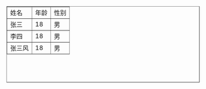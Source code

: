 <head>
    <meta charset="UTF-8">
    <meta name="viewport" content="width=device-width, initial-scale=1.0">
</head>
<body>
    <!-- table的几个重要属性，边框宽度，表格宽和高，表格居中或居左右，单元格之间的距离，格内数据与格的距离 -->
    <table border="1" width="500" height="200" align="center" cellspacing="0" cellpadding="10">
        <tr>  
            <td>姓名</td>
            <td>年龄</td>
            <td>性别</td>
        </tr>
        <tr>  
            <td>张三</td>
            <td>18</td>
            <td>男</td>
        <tr>  
            <td>李四</td>
            <td>18</td>
            <td>男</td>
        </tr>
        <tr>  
            <td>张三风</td>
            <td>18</td>
            <td>男</td>
        <tr>  

